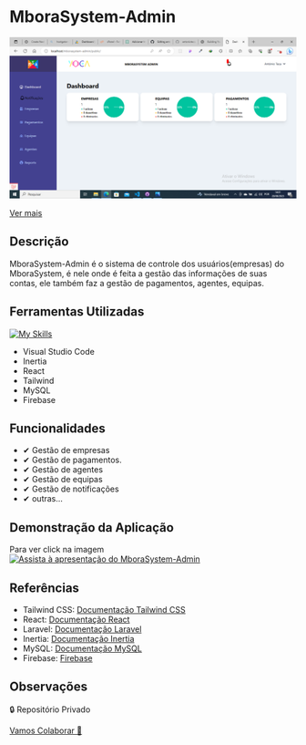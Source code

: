 # MboraSystem-Admin
<a id="mborasystem-admin"></a>
![Home](https://github.com/antonioteca/antonioteca/blob/main/MboraSystem-Admin/Imagens/mborasyestem-admin-28-8-2023_125824.png)

[Ver mais](https://github.com/antonioteca/antonioteca/tree/main/MboraSystem-Admin/Imagens)

## Descrição

MboraSystem-Admin é o sistema de controle dos usuários(empresas) do MboraSystem, é nele onde é feita a gestão das informações de suas contas, ele também faz a gestão de pagamentos, agentes, equipas.    

## Ferramentas Utilizadas
[![My Skills](https://skillicons.dev/icons?i=vscode,react,tailwind,mysql,firebase)](https://skillicons.dev)

- Visual Studio Code
- Inertia
- React
- Tailwind
- MySQL
- Firebase

## Funcionalidades

- ✔ Gestão de empresas
- ✔ Gestão de pagamentos.
- ✔ Gestão de agentes
- ✔ Gestão de equipas
- ✔ Gestão de notificações
- ✔ outras...
  
## Demonstração da Aplicação

Para ver click na imagem  
[![Assista à apresentação do MboraSystem-Admin](https://img.youtube.com/vi/FdXib1J28hU/0.jpg)](https://youtu.be/FdXib1J28hU) 

## Referências

- Tailwind CSS: [Documentação Tailwind CSS](https://tailwindcss.com/docs)
- React: [Documentação React](https://reactjs.org/docs/)
- Laravel: [Documentação Laravel](https://laravel.com/docs/)
- Inertia: [Documentação Inertia](https://inertiajs.com/docs)
- MySQL: [Documentação MySQL](https://dev.mysql.com/doc/)
- Firebase: [Firebase](https://firebase.google.com/)

## Observações

🔒 Repositório Privado

[Vamos Colaborar 🤝](#vamos-colaborar)
